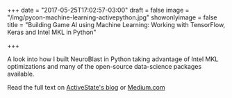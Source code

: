 +++
date = "2017-05-25T17:02:57-03:00"
draft = false
image = "/img/pycon-machine-learning-activepython.jpg"
showonlyimage = false
title = "Building Game AI using Machine Learning: Working with TensorFlow, Keras and Intel MKL in Python"

+++

A look into how I built NeuroBlast in Python taking advantage of Intel MKL optimizations and many of the open-source data-science packages available.  
<!--more-->

Read the full text on [ActiveState's blog](https://www.activestate.com/blog/2017/05/building-game-ai-using-machine-learning-working-tensorflow-keras-and-intel-mkl-python) or [Medium.com](https://medium.com/activestate/building-game-ai-using-machine-learning-working-with-tensorflow-keras-and-intel-mkl-in-python-55ea5482bb26)
